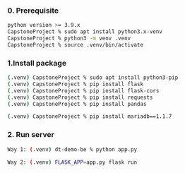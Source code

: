 ### 0. Prerequisite

```bash
python version >= 3.9.x 
CapstoneProject % sudo apt install python3.x-venv
CapstoneProject % python3 -m venv .venv
CapstoneProject % source .venv/bin/activate
```

### 1.Install package

```bash
(.venv) CapstoneProject % sudo apt install python3-pip
(.venv) CapstoneProject % pip install flask
(.venv) CapstoneProject % pip install flask-cors
(.venv) CapstoneProject % pip install requests
(.venv) CapstoneProject % pip install pandas

(.venv) CapstoneProject % pip install mariadb==1.1.7
```

### 2. Run server

```bash
Way 1: (.venv) dt-demo-be % python app.py

Way 2: (.venv) FLASK_APP=app.py flask run 
```
